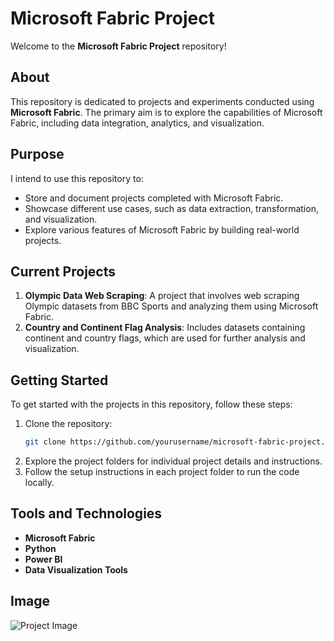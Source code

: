 # Microsoft Fabric Project

Welcome to the **Microsoft Fabric Project** repository!

## About

This repository is dedicated to projects and experiments conducted using **Microsoft Fabric**. The primary aim is to explore the capabilities of Microsoft Fabric, including data integration, analytics, and visualization.

## Purpose

I intend to use this repository to:

- Store and document projects completed with Microsoft Fabric.
- Showcase different use cases, such as data extraction, transformation, and visualization.
- Explore various features of Microsoft Fabric by building real-world projects.

## Current Projects

1. **Olympic Data Web Scraping**: A project that involves web scraping Olympic datasets from BBC Sports and analyzing them using Microsoft Fabric.
2. **Country and Continent Flag Analysis**: Includes datasets containing continent and country flags, which are used for further analysis and visualization.

## Getting Started

To get started with the projects in this repository, follow these steps:

1. Clone the repository:
    ```bash
    git clone https://github.com/yourusername/microsoft-fabric-project.git
    ```
2. Explore the project folders for individual project details and instructions.
3. Follow the setup instructions in each project folder to run the code locally.

## Tools and Technologies

- **Microsoft Fabric**
- **Python**
- **Power BI**
- **Data Visualization Tools**

## Image

![Project Image](path/to/your/image.png)

